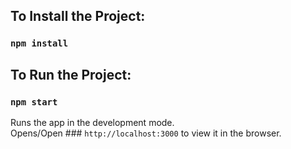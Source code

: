 ## To Install the Project:
### `npm install`

## To Run the Project:
### `npm start`

Runs the app in the development mode.<br />
Opens/Open ### `http://localhost:3000` to view it in the browser.